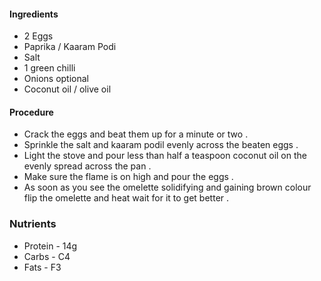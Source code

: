 
#### Ingredients 

- 2 Eggs
- Paprika / Kaaram Podi 
- Salt
- 1 green chilli 
- Onions optional 
- Coconut oil / olive oil 


#### Procedure 

- Crack the eggs and beat them up for a minute or two . 
- Sprinkle the salt and kaaram podil evenly across the beaten eggs . 
- Light the stove and pour less than half a teaspoon coconut oil on the evenly spread across the pan . 
- Make sure the flame is on high and pour the eggs . 
- As soon as you see the omelette solidifying and gaining brown colour flip the omelette and heat wait for it to get better . 


### Nutrients 

- Protein - 14g 
- Carbs -  C4 
- Fats - F3 